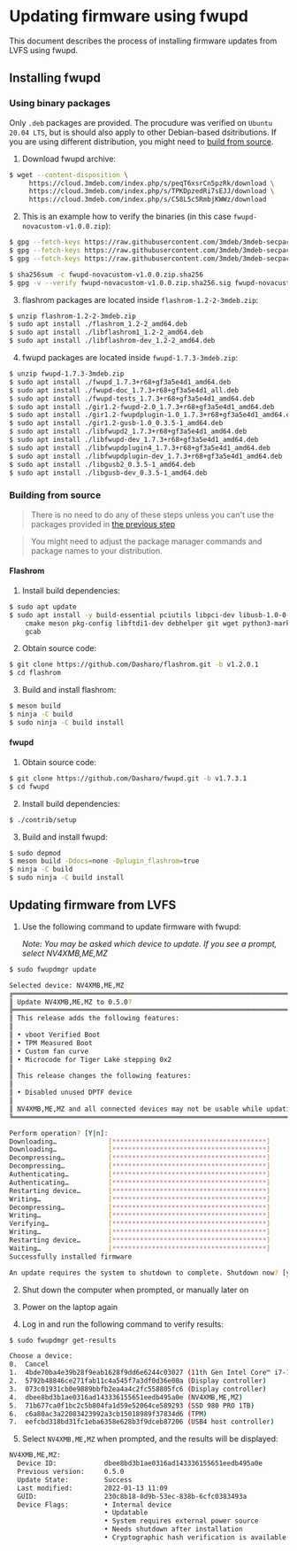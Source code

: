 # Updating firmware using fwupd

This document describes the process of installing firmware updates from LVFS
using fwupd.

## Installing fwupd

### Using binary packages

Only `.deb` packages are provided. The procudure was verified on `Ubuntu 20.04
LTS`, but is should also apply to other Debian-based dsitributions. If you are
using different distribution, you might need to
[build from source](#building-from-source).

1. Download fwupd archive:
```bash
$ wget --content-disposition \
     https://cloud.3mdeb.com/index.php/s/peqT6xsrCn5pzRk/download \
     https://cloud.3mdeb.com/index.php/s/TPKDpzedRi7sEJJ/download \
     https://cloud.3mdeb.com/index.php/s/C58L5c5RmbjKWWz/download
```

2. This is an example how to verify the binaries (in this case `fwupd-novacustom-v1.0.0.zip`):
```bash
$ gpg --fetch-keys https://raw.githubusercontent.com/3mdeb/3mdeb-secpack/master/keys/master-key/3mdeb-master-key.asc
$ gpg --fetch-keys https://raw.githubusercontent.com/3mdeb/3mdeb-secpack/oss_master_key/open-source-software/3mdeb-open-source-software-master-key.asc
$ gpg --fetch-keys https://raw.githubusercontent.com/3mdeb/3mdeb-secpack/master/customer-keys/novacustom/novacustom-open-source-firmware-release-1.x-key.asc

$ sha256sum -c fwupd-novacustom-v1.0.0.zip.sha256
$ gpg -v --verify fwupd-novacustom-v1.0.0.zip.sha256.sig fwupd-novacustom-v1.0.0.zip.sha256
```

3. flashrom packages are located inside `flashrom-1.2-2-3mdeb.zip`:
```bash
$ unzip flashrom-1.2-2-3mdeb.zip
$ sudo apt install ./flashrom_1.2-2_amd64.deb
$ sudo apt install ./libflashrom1_1.2-2_amd64.deb
$ sudo apt install ./libflashrom-dev_1.2-2_amd64.deb
```

4. fwupd packages are located inside `fwupd-1.7.3-3mdeb.zip`:
```bash
$ unzip fwupd-1.7.3-3mdeb.zip
$ sudo apt install ./fwupd_1.7.3+r68+gf3a5e4d1_amd64.deb
$ sudo apt install ./fwupd-doc_1.7.3+r68+gf3a5e4d1_all.deb
$ sudo apt install ./fwupd-tests_1.7.3+r68+gf3a5e4d1_amd64.deb
$ sudo apt install ./gir1.2-fwupd-2.0_1.7.3+r68+gf3a5e4d1_amd64.deb
$ sudo apt install ./gir1.2-fwupdplugin-1.0_1.7.3+r68+gf3a5e4d1_amd64.deb
$ sudo apt install ./gir1.2-gusb-1.0_0.3.5-1_amd64.deb
$ sudo apt install ./libfwupd2_1.7.3+r68+gf3a5e4d1_amd64.deb
$ sudo apt install ./libfwupd-dev_1.7.3+r68+gf3a5e4d1_amd64.deb
$ sudo apt install ./libfwupdplugin4_1.7.3+r68+gf3a5e4d1_amd64.deb
$ sudo apt install ./libfwupdplugin-dev_1.7.3+r68+gf3a5e4d1_amd64.deb
$ sudo apt install ./libgusb2_0.3.5-1_amd64.deb
$ sudo apt install ./libgusb-dev_0.3.5-1_amd64.deb
```

### Building from source

> There is no need to do any of these steps unless you can't use the packages
> provided in [the previous step](#using-binary-packages)

> You might need to adjust the package manager commands and package names to
> your distribution.

#### Flashrom

1. Install build dependencies:
```bash
$ sudo apt update
$ sudo apt install -y build-essential pciutils libpci-dev libusb-1.0-0-dev \
    cmake meson pkg-config libftdi1-dev debhelper git wget python3-markdown \
    gcab
```

2. Obtain source code:
```bash
$ git clone https://github.com/Dasharo/flashrom.git -b v1.2.0.1
$ cd flashrom
```

3. Build and install flashrom:
```bash
$ meson build
$ ninja -C build
$ sudo ninja -C build install
```

#### fwupd

1. Obtain source code:
```bash
$ git clone https://github.com/Dasharo/fwupd.git -b v1.7.3.1
$ cd fwupd
```

2. Install build dependencies:
```bash
$ ./contrib/setup
```

3. Build and install fwupd:
```bash
$ sudo depmod
$ meson build -Ddocs=none -Dplugin_flashrom=true
$ ninja -C build
$ sudo ninja -C build install
```

## Updating firmware from LVFS

1. Use the following command to update firmware with fwupd:

    *Note: You may be asked which device to update. If you see a prompt, select
    NV4XMB,ME,MZ*
```bash
$ sudo fwupdmgr update

Selected device: NV4XMB,ME,MZ
╔══════════════════════════════════════════════════════════════════════════════╗
║ Update NV4XMB,ME,MZ to 0.5.0?                                                ║
╠══════════════════════════════════════════════════════════════════════════════╣
║ This release adds the following features:                                    ║
║                                                                              ║
║ • vboot Verified Boot                                                        ║
║ • TPM Measured Boot                                                          ║
║ • Custom fan curve                                                           ║
║ • Microcode for Tiger Lake stepping 0x2                                      ║
║                                                                              ║
║ This release changes the following features:                                 ║
║                                                                              ║
║ • Disabled unused DPTF device                                                ║
║                                                                              ║
║ NV4XMB,ME,MZ and all connected devices may not be usable while updating.     ║
╚══════════════════════════════════════════════════════════════════════════════╝

Perform operation? [Y|n]:
Downloading…             [***************************************]
Downloading…             [***************************************]
Decompressing…           [***************************************]
Decompressing…           [***************************************]
Authenticating…          [***************************************]
Authenticating…          [***************************************]
Restarting device…       [***************************************]
Writing…                 [***************************************]
Decompressing…           [***************************************]
Writing…                 [***************************************]
Verifying…               [***************************************]
Writing…                 [***************************************]
Restarting device…       [***************************************]
Waiting…                 [***************************************]
Successfully installed firmware

An update requires the system to shutdown to complete. Shutdown now? [y|N]:
```

2. Shut down the computer when prompted, or manually later on

3. Power on the laptop again
4. Log in and run the following command to verify results:
```bash
$ sudo fwupdmgr get-results

Choose a device:
0.	Cancel
1.	4bde70ba4e39b28f9eab1628f9dd6e6244c03027 (11th Gen Intel Core™ i7-1165G7 @ 2.80GHz)
2.	5792b48846ce271fab11c4a545f7a3df0d36e00a (Display controller)
3.	073c01931cb0e9889bbfb2ea4a4c2fc558805fc6 (Display controller)
4.	dbee8bd3b1ae0316ad143336155651eedb495a0e (NV4XMB,ME,MZ)
5.	71b677ca0f1bc2c5b804fa1d59e52064ce589293 (SSD 980 PRO 1TB)
6.	c6a80ac3a22083423992a3cb15018989f37834d6 (TPM)
7.	eefcbd318bd31fc1eba6358e628b3f9dceb87206 (USB4 host controller)
```

5. Select `NV4XMB,ME,MZ` when prompted, and the results will be displayed:
```bash
NV4XMB,ME,MZ:
  Device ID:            dbee8bd3b1ae0316ad143336155651eedb495a0e
  Previous version:     0.5.0
  Update State:         Success
  Last modified:        2022-01-13 11:09
  GUID:                 230c8b18-8d9b-53ec-838b-6cfc0383493a
  Device Flags:         • Internal device
                        • Updatable
                        • System requires external power source
                        • Needs shutdown after installation
                        • Cryptographic hash verification is available
```
